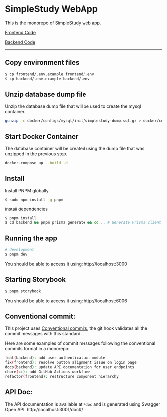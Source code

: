 # SimpleStudy WebApp
This is the monorepo of SimpleStudy web app.

[Frontend Code](./frontend)

[Backend Code](./backend)

---
## Copy environment files

```bash
$ cp frontend/.env.example frontend/.env
$ cp backend/.env.example backend/.env
```

## Unzip database dump file

   Unzip the database dump file that will be used to create the mysql container.

   ```bash
   gunzip -c docker/configs/mysql/init/simplestudy-dump.sql.gz > docker/configs/mysql/init/simplestudy-dump.sql
   ```
## Start Docker Container

   The database container will be created using the dump file that was unzipped in the previous step.

   ```bash
   docker-compose up --build -d
   ```

## Install

Install PNPM globally
```bash
$ sudo npm install -g pnpm
```

Install dependencies
```bash
$ pnpm install
$ cd backend && pnpm prisma generate && cd .. # Generate Prisma client
```

## Running the app

```bash
# development
$ pnpm dev
```
You should be able to access it using: http://localhost:3000

## Starting Storybook
```bash
$ pnpm storybook
```
You should be able to access it using: http://localhost:6006
   
## Conventional commit:
This project uses [Conventional commits](https://www.conventionalcommits.org/en/v1.0.0/#summary), the git hook validates all the commit messages with this standard.

Here are some examples of commit messages following the conventional commits format in a monorepo:
```bash
feat(backend): add user authentication module
fix(frontend): resolve button alignment issue on login page
docs(backend): update API documentation for user endpoints
chore(ci): add GitHub Actions workflow
refactor(frontend): restructure component hierarchy
```

## API Doc:
The API documentation is available at `/doc` and is generated using Swagger Open API.
http://localhost:3001/doc#/
